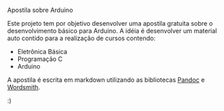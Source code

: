 Apostila sobre Arduino

Este projeto tem por objetivo desenvolver uma apostila gratuita sobre o desenvolvimento básico para Arduino. A idéia é desenvolver um material auto contido para a realização de cursos contendo: 

- Eletrônica Básica
- Programação C
- Arduino

A apostila é escrita em markdown utilizando as bibliotecas [Pandoc](http://johnmacfarlane.net/pandoc/installing.html) e [Wordsmith](https://github.com/tractical/wordsmith).

:)


